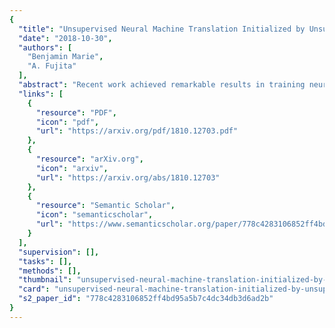 ```yaml
---
{
  "title": "Unsupervised Neural Machine Translation Initialized by Unsupervised Statistical Machine Translation",
  "date": "2018-10-30",
  "authors": [
    "Benjamin Marie",
    "A. Fujita"
  ],
  "abstract": "Recent work achieved remarkable results in training neural machine translation (NMT) systems in a fully unsupervised way, with new and dedicated architectures that rely on monolingual corpora only. In this work, we propose to define unsupervised NMT (UNMT) as NMT trained with the supervision of synthetic bilingual data. Our approach straightforwardly enables the use of state-of-the-art architectures proposed for supervised NMT by replacing human-made bilingual data with synthetic bilingual data for training. We propose to initialize the training of UNMT with synthetic bilingual data generated by unsupervised statistical machine translation (USMT). The UNMT system is then incrementally improved using back-translation. Our preliminary experiments show that our approach achieves a new state-of-the-art for unsupervised machine translation on the WMT16 German--English news translation task, for both translation directions.",
  "links": [
    {
      "resource": "PDF",
      "icon": "pdf",
      "url": "https://arxiv.org/pdf/1810.12703.pdf"
    },
    {
      "resource": "arXiv.org",
      "icon": "arxiv",
      "url": "https://arxiv.org/abs/1810.12703"
    },
    {
      "resource": "Semantic Scholar",
      "icon": "semanticscholar",
      "url": "https://www.semanticscholar.org/paper/778c4283106852ff4bd95a5b7c4dc34db3d6ad2b"
    }
  ],
  "supervision": [],
  "tasks": [],
  "methods": [],
  "thumbnail": "unsupervised-neural-machine-translation-initialized-by-unsupervised-statistical-machine-translation-thumb.jpg",
  "card": "unsupervised-neural-machine-translation-initialized-by-unsupervised-statistical-machine-translation-card.jpg",
  "s2_paper_id": "778c4283106852ff4bd95a5b7c4dc34db3d6ad2b"
}
---
```


